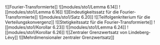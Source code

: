 ![[Fourier-Transformierte]]
![[modules/sto1/Lemma 6.14]]
![[modules/sto1/Lemma 6.16]]
![[Eindeutigkeitssatz für die Fourier-Transformierte]]
![[modules/sto1/Satz 6.20]]
![[Teilfolgenkriterium für die Verteilungskonvergenz]]
![[Stetigkeitssatz für die Fourier-Transformierte]]
![[modules/sto1/Korollar 6.23]]
![[modules/sto1/Lemma 6.24]]
![[modules/sto1/Korollar 6.26]]
![[Zentraler Grenzwertsatz von Lindeberg-Lévy]]
![[Mehrdimensionaler zentraler Grenzwertsatz]]